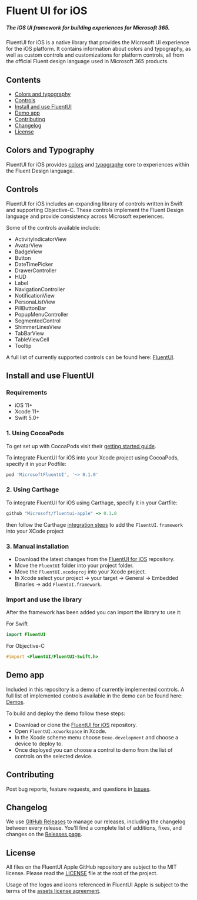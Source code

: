 # Fluent UI for iOS

##### The iOS UI framework for building experiences for Microsoft 365.

FluentUI for iOS is a native library that provides the Microsoft UI experience for the iOS platform. It contains information about colors and typography, as well as custom controls and customizations for platform controls, all from the official Fluent design language used in Microsoft 365 products.

## Contents

- [Colors and typography](#colors-and-typography)
- [Controls](#controls)
- [Install and use FluentUI](#install-and-use-fluentui)
- [Demo app](#demo-app)
- [Contributing](#contributing)
- [Changelog](#changelog)
- [License](#license)

## Colors and Typography

FluentUI for iOS provides [colors](FluentUI/Core/Colors.swift) and [typography](FluentUI/Core/Fonts.swift) core to experiences within the Fluent Design language.

## Controls

FluentUI for iOS includes an expanding library of controls written in Swift and supporting Objective-C. These controls implement the Fluent Design language and provide consistency across Microsoft experiences.

Some of the controls available include:
- ActivityIndicatorView
- AvatarView
- BadgeView
- Button
- DateTimePicker
- DrawerController
- HUD
- Label
- NavigationController
- NotificationView
- PersonaListView
- PillButtonBar
- PopupMenuController
- SegmentedControl
- ShimmerLinesView
- TabBarView
- TableViewCell
- Tooltip

A full list of currently supported controls can be found here: [FluentUI](FluentUI).

## Install and use FluentUI

### Requirements

- iOS 11+
- Xcode 11+
- Swift 5.0+

### 1. Using CocoaPods

To get set up with CocoaPods visit their [getting started guide](https://guides.cocoapods.org/using/getting-started.html).

To integrate FluentUI for iOS into your Xcode project using CocoaPods, specify it in your Podfile:
```ruby
pod 'MicrosoftFluentUI', '~> 0.1.0'
```

### 2. Using Carthage

To integrate FluentUI for iOS using Carthage, specify it in your Cartfile:

```ruby
github "Microsoft/fluentui-apple" ~> 0.1.0
```

then follow the Carthage [integration steps](https://github.com/Carthage/Carthage#adding-frameworks-to-an-application) to add the `FluentUI.framework` into your XCode project

### 3. Manual installation

- Download the latest changes from the [FluentUI for iOS](https://github.com/microsoft/fluentui-apple) repository.
- Move the `FluentUI` folder into your project folder.
- Move the `FluentUI.xcodeproj` into your Xcode project.
- In Xcode select your project -> your target -> General -> Embedded Binaries -> add `FluentUI.framework`.

### Import and use the library

After the framework has been added you can import the library to use it:

For Swift
```swift
import FluentUI
```
For Objective-C
```objective-c
#import <FluentUI/FluentUI-Swift.h>
```

## Demo app

Included in this repository is a demo of currently implemented controls. A full list of implemented controls available in the demo can be found here:  [Demos](FluentUI.Demo/FluentUI.Demo/Demos).

To build and deploy the demo follow these steps:
- Download or clone the [FluentUI for iOS](https://github.com/microsoft/fluentui-apple) repository.
- Open `FluentUI.xcworkspace` in Xcode.
- In the Xcode scheme menu choose `Demo.development` and choose a device to deploy to.
- Once deployed you can choose a control to demo from the list of controls on the selected device.

## Contributing

Post bug reports, feature requests, and questions in [Issues](https://github.com/microsoft/fluentui-apple/issues).

## Changelog

We use [GitHub Releases](https://github.com/blog/1547-release-your-software) to manage our releases, including the changelog between every release. You'll find a complete list of additions, fixes, and changes on the [Releases page](https://github.com/microsoft/fluentui-apple/releases).

## License

All files on the FluentUI Apple GitHub repository are subject to the MIT license. Please read the [LICENSE](LICENSE) file at the root of the project.

Usage of the logos and icons referenced in FluentUI Apple is subject to the terms of the [assets license agreement](https://aka.ms/fabric-assets-license).
